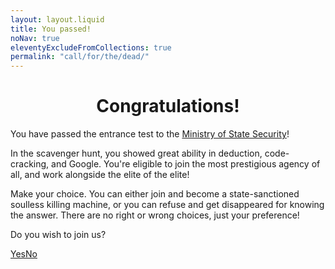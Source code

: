 ```yaml
---
layout: layout.liquid
title: You passed!
noNav: true
eleventyExcludeFromCollections: true
permalink: "call/for/the/dead/"
---
```


<h1 style="text-align: center;">Congratulations!</h1>

You have passed the entrance test to the [Ministry of State Security](/world/bauhinia/mss/)!

In the scavenger hunt, you showed great ability in deduction, code-cracking, and Google. You're eligible to join the most prestigious agency of all, and work alongside the elite of the elite!

Make your choice. You can either join and become a state-sanctioned soulless killing machine, or you can refuse and get disappeared for knowing the answer. There are no right or wrong choices, just your preference!

Do you wish to join us?

<div class="box-nav"><a href="yes/">Yes</a><a href="no/">No</a></div>
